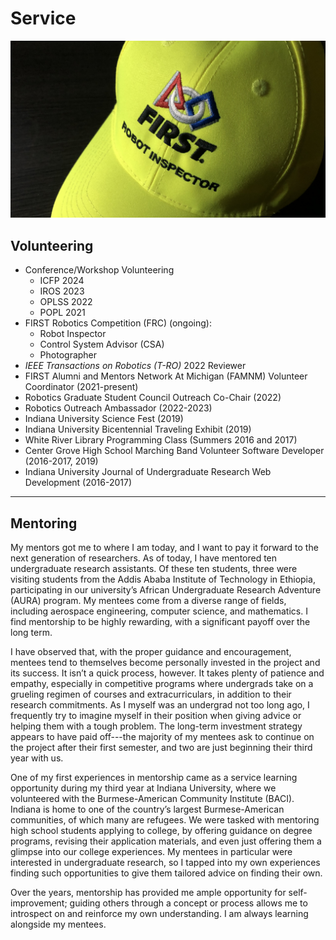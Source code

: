 # Service
![FRC robot inspector hat](img/frc.jpeg)
## Volunteering
* Conference/Workshop Volunteering
  * ICFP 2024
  * IROS 2023
  * OPLSS 2022
  * POPL 2021
* FIRST Robotics Competition (FRC) (ongoing):
  * Robot Inspector
  * Control System Advisor (CSA)
  * Photographer
* *IEEE Transactions on Robotics (T-RO)* 2022 Reviewer
* FIRST Alumni and Mentors Network At Michigan (FAMNM) Volunteer Coordinator (2021-present)
* Robotics Graduate Student Council Outreach Co-Chair (2022)
* Robotics Outreach Ambassador (2022-2023)
* Indiana University Science Fest (2019)
* Indiana University Bicentennial Traveling Exhibit (2019)
* White River Library Programming Class (Summers 2016 and 2017)
* Center Grove High School Marching Band Volunteer Software Developer	(2016-2017, 2019)
* Indiana University Journal of Undergraduate Research Web Development 	(2016-2017)
 
---

## Mentoring

My mentors got me to where I am today, and I want to pay it forward to the next generation of researchers. As of today, I have mentored ten undergraduate research assistants. Of these ten students, three were visiting students from the Addis Ababa Institute of Technology in Ethiopia, participating in our university’s African Undergraduate Research Adventure (AURA) program. My mentees come from a diverse range of fields, including aerospace engineering, computer science, and mathematics. I find mentorship to be highly rewarding, with a significant payoff over the long term.

I have observed that, with the proper guidance and encouragement, mentees tend to themselves become personally invested in the project and its success. It isn’t a quick process, however. It takes plenty of patience and empathy, especially in competitive programs where undergrads take on a grueling regimen of courses and extracurriculars, in addition to their research commitments. As I myself was an undergrad not too long ago, I frequently try to imagine myself in their position when giving advice or helping them with a tough problem. The long-term investment strategy appears to have paid off---the majority of my mentees ask to continue on the project after their first semester, and two are just beginning their third year with us. 

One of my first experiences in mentorship came as a service learning opportunity during my third year at Indiana University, where we volunteered with the Burmese-American Community Institute (BACI). Indiana is home to one of the country’s largest Burmese-American communities, of which many are refugees. We were tasked with mentoring high school students applying to college, by offering guidance on degree programs, revising their application materials, and even just offering them a glimpse into our college experiences. My mentees in particular were interested in undergraduate research, so I tapped into my own experiences finding such opportunities to give them tailored advice on finding their own. 

Over the years, mentorship has provided me ample opportunity for self-improvement; guiding others through a concept or process allows me to introspect on and reinforce my own understanding. I am always learning alongside my mentees.
